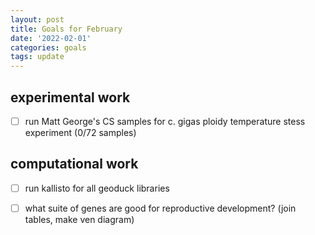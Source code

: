 ```yaml
---
layout: post
title: Goals for February
date: '2022-02-01'
categories: goals
tags: update
---
```


## experimental work

- [ ] run Matt George's CS samples for c. gigas ploidy temperature stess experiment (0/72 samples)

## computational work

- [ ] run kallisto for all geoduck libraries

- [ ] what suite of genes are good for reproductive development? (join tables, make ven diagram) 
